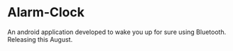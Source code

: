 # Alarm-Clock
An android application developed to wake you up for sure using Bluetooth.
Releasing this August.

